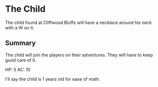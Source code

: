# The Child

The child found at Cliffwood Bluffs will have a necklace around his neck with a W on it.


## Summary

The child will join the players on their adventures. They will have to keep good care of it.


HP: 5
AC: 10


I'll say the child is 1 years old for ease of math.

